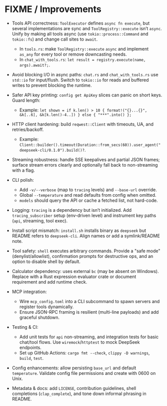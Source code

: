 # FIXME / Improvements

- Tools API correctness: `ToolExecutor` defines `async fn execute`, but several implementations are sync and `ToolRegistry::execute` isn’t `async`. Unify by making all tools async (use `tokio::process::Command` and `tokio::fs`) and change call sites to `await`.
  - In `tools.rs`: make `ToolRegistry::execute` `async` and implement `as_any` for every tool or remove downcasting needs.
  - In `chat_with_tools.rs`: `let result = registry.execute(name, args).await?;`.

- Avoid blocking I/O in async paths: `chat.rs` and `chat_with_tools.rs` use `std::io` for input/flush. Switch to `tokio::io` for reads and buffered writes to prevent blocking the runtime.

- Safer API key printing: `config get ApiKey` slices can panic on short keys. Guard length:
  - Example: `let shown = if k.len() > 10 { format!("{}...{}", &k[..6], &k[k.len()-4..]) } else { "***".into() };`

- HTTP client hardening: build `reqwest::Client` with timeouts, UA, and retries/backoff.
  - Example: `Client::builder().timeout(Duration::from_secs(60)).user_agent("deepseek-cli/0.1.0").build()?`.

- Streaming robustness: handle SSE keepalives and partial JSON frames; surface stream errors clearly and optionally fall back to non-streaming with a flag.

- CLI polish:
  - Add `-v/--verbose` (map to `tracing` levels) and `--base-url` override.
  - Global `--temperature` and read defaults from config when omitted.
  - `models` should query the API or cache a fetched list, not hard-code.

- Logging: `tracing` is a dependency but isn’t initialized. Add `tracing_subscriber` setup (env-driven level) and instrument key paths (`api`, streaming, tool exec).

- Install script mismatch: `install.sh` installs binary as `deepseek` but README refers to `deepseek-cli`. Align names or add a symlink/README note.

- Tool safety: `shell` executes arbitrary commands. Provide a "safe mode" (denylist/allowlist), confirmation prompts for destructive ops, and an option to disable shell by default.

- Calculator dependency: uses external `bc` (may be absent on Windows). Replace with a Rust expression evaluator crate or document requirement and add runtime check.

- MCP integration:
  - Wire `mcp_config.toml` into a CLI subcommand to spawn servers and register tools dynamically.
  - Ensure JSON-RPC framing is resilient (multi-line payloads) and add graceful shutdown.

- Testing & CI:
  - Add unit tests for `api` non-streaming, and integration tests for basic chat/tool flows. Use `wiremock`/`httptest` to mock DeepSeek endpoints.
  - Set up GitHub Actions: `cargo fmt --check`, `clippy -D warnings`, `build`, `test`.

- Config enhancements: allow persisting `base_url` and default `temperature`. Validate config file permissions and create with 0600 on Unix.

- Metadata & docs: add `LICENSE`, contribution guidelines, shell completions (`clap_complete`), and tone down informal phrasing in README.
